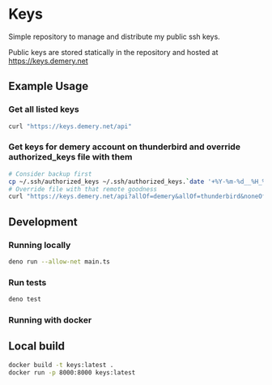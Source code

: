 # Keys

Simple repository to manage and distribute my public ssh keys.

Public keys are stored statically in the repository and hosted at https://keys.demery.net

## Example Usage

### Get all listed keys

```sh
curl "https://keys.demery.net/api"
```

### Get keys for demery account on thunderbird and override authorized_keys file with them

```sh
# Consider backup first
cp ~/.ssh/authorized_keys ~/.ssh/authorized_keys.`date '+%Y-%m-%d__%H_%M_%S'`.backup
# Override file with that remote goodness
curl "https://keys.demery.net/api?allOf=demery&allOf=thunderbird&noneOf=disabled" > ~/.ssh/authorized_keys
```

## Development

### Running locally

```sh
deno run --allow-net main.ts
```

### Run tests

```sh
deno test
```

### Running with docker

## Local build

```sh
docker build -t keys:latest .
docker run -p 8000:8000 keys:latest
```
